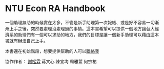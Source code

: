 # NTU Econ RA Handbook

一個助理無助的時候實在太多，不管是新手助理第一次報帳、或是好不容易一切漸漸上手之後，突然要處理沒處理過的事情。這本書希望可以提供一個地方讓台大經濟系的助理們有一個可以求助的地方，我們的目標是讓一個新手助理可以藉由這本書就有辦法自己上手。

本書還在初始階段，想要提供幫助的人可以[聯絡我](mailto:slohsieh@gmail.com)

協作作者：
 [謝松霖](mailto:slohsieh@gmail.com)
 蔣文心
 陳宜均
 周雅萱
 何宗祐
